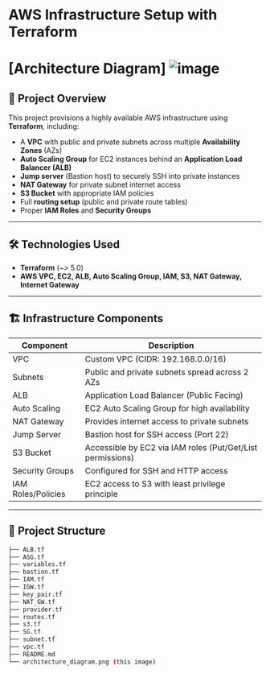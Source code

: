 # AWS Infrastructure Setup with Terraform

# [Architecture Diagram] ![image](https://github.com/user-attachments/assets/033029c2-5b53-49fa-ae5c-fdb5149d06e0)


## 🚀 Project Overview

This project provisions a highly available AWS infrastructure using **Terraform**, including:
- A **VPC** with public and private subnets across multiple **Availability Zones** (AZs)
- **Auto Scaling Group** for EC2 instances behind an **Application Load Balancer (ALB)**
- **Jump server** (Bastion host) to securely SSH into private instances
- **NAT Gateway** for private subnet internet access
- **S3 Bucket** with appropriate IAM policies
- Full **routing setup** (public and private route tables)
- Proper **IAM Roles** and **Security Groups**

---

## 🛠️ Technologies Used

- **Terraform** (~> 5.0)
- **AWS VPC, EC2, ALB, Auto Scaling Group, IAM, S3, NAT Gateway, Internet Gateway**

---

## 🏗️ Infrastructure Components

| Component         | Description                                                        |
|-------------------|--------------------------------------------------------------------|
| VPC               | Custom VPC (CIDR: 192.168.0.0/16)                                  |
| Subnets           | Public and private subnets spread across 2 AZs                     |
| ALB               | Application Load Balancer (Public Facing)                          |
| Auto Scaling      | EC2 Auto Scaling Group for high availability                       |
| NAT Gateway       | Provides internet access to private subnets                        |
| Jump Server       | Bastion host for SSH access (Port 22)                              |
| S3 Bucket         | Accessible by EC2 via IAM roles (Put/Get/List permissions)         |
| Security Groups   | Configured for SSH and HTTP access                                 |
| IAM Roles/Policies| EC2 access to S3 with least privilege principle                    |

---

## 📂 Project Structure

```bash
├── ALB.tf
├── ASG.tf
├── variables.tf
├── bastion.tf
├── IAM.tf
├── IGW.tf
├── key_pair.tf
├── NAT_GW.tf
├── provider.tf
├── routes.tf
├── s3.tf
├── SG.tf
├── subnet.tf
├── vpc.tf
├── README.md
└── architecture_diagram.png (this image)


